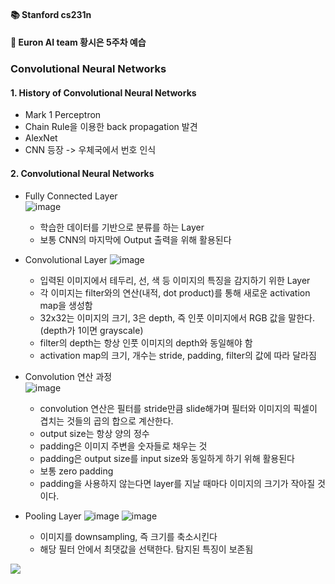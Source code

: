 ﻿#### 📚 Stanford cs231n  
#### 🚩 Euron AI team 황시은 5주차 예습  
### Convolutional Neural Networks  

#### 1.  History of Convolutional Neural Networks  
- Mark 1 Perceptron  
- Chain Rule을 이용한 back propagation 발견  
- AlexNet  
- CNN 등장 -> 우체국에서 번호 인식  
#### 2. Convolutional Neural Networks  
- Fully Connected Layer  
![image](https://user-images.githubusercontent.com/61612117/117527779-7c356380-b009-11eb-9d5d-663f6f8dad25.png)
	- 학습한 데이터를 기반으로 분류를 하는 Layer  
	- 보통 CNN의 마지막에 Output 출력을 위해 활용된다  

- Convolutional Layer
![image](https://user-images.githubusercontent.com/61612117/117527844-de8e6400-b009-11eb-9160-3f3f203b4313.png)  
	- 입력된 이미지에서 테두리, 선, 색 등 이미지의 특징을 감지하기 위한 Layer  
	-  각 이미지는 filter와의 연산(내적, dot product)를 통해 새로운 activation map을 생성함  
	- 32x32는 이미지의 크기, 3은 depth, 즉 인풋 이미지에서 RGB 값을 말한다. (depth가 1이면 grayscale)  
	- filter의 depth는 항상 인풋 이미지의 depth와 동일해야 함  
	- activation map의 크기, 개수는 stride, padding, filter의 값에 따라 달라짐  

- Convolution  연산 과정  
![image](https://user-images.githubusercontent.com/61612117/117527971-c834d800-b00a-11eb-8f8a-f51ced3489fd.png)

	- convolution 연산은 필터를 stride만큼 slide해가며 필터와 이미지의 픽셀이 겹치는 것들의 곱의 합으로 계산한다.   
	- output size는 항상 양의 정수  
	- padding은 이미지 주변을 숫자들로 채우는 것
	- padding은 output size를 input size와 동일하게 하기 위해 활용된다
	- 보통 zero padding
	- padding을 사용하지 않는다면 layer를 지날 때마다 이미지의 크기가 작아질 것이다.   

- Pooling Layer
![image](https://user-images.githubusercontent.com/61612117/117528036-2bbf0580-b00b-11eb-99d9-36f973b17cf6.png)
![image](https://user-images.githubusercontent.com/61612117/117528076-5610c300-b00b-11eb-95d3-bbc203d233fc.png)

	- 이미지를 downsampling, 즉 크기를 축소시킨다  
	- 해당 필터 안에서 최댓값을 선택한다. 탐지된 특징이 보존됨  


![](https://blog.kakaocdn.net/dn/qskZw/btqNyabsKQV/qg12NyFpSDKOeBS67Oi0Q0/img.png)

